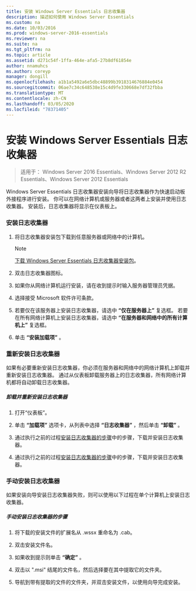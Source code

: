 ```yaml
---
title: 安装 Windows Server Essentials 日志收集器
description: 描述如何使用 Windows Server Essentials
ms.custom: na
ms.date: 10/03/2016
ms.prod: windows-server-2016-essentials
ms.reviewer: na
ms.suite: na
ms.tgt_pltfrm: na
ms.topic: article
ms.assetid: d271c54f-1ffa-464e-afa5-27b8df61854e
author: nnamuhcs
ms.author: coreyp
manager: dongill
ms.openlocfilehash: a1b1a5492a6e5dbc48899b3918314676884e0454
ms.sourcegitcommit: 06ae7c34c648538e15c4d9fe330668e7df32fbba
ms.translationtype: MT
ms.contentlocale: zh-CN
ms.lasthandoff: 03/05/2020
ms.locfileid: "78371405"
---
```

# <a name="install-the-windows-server-essentials-log-collector"></a>安装 Windows Server Essentials 日志收集器

>适用于： Windows Server 2016 Essentials、Windows Server 2012 R2 Essentials、Windows Server 2012 Essentials

Windows Server Essentials 日志收集器安装向导将日志收集器作为快速启动板外接程序进行安装。 你可以在网络计算机或服务器或者这两者上安装并使用日志收集器。 安装后，日志收集器将显示在仪表板上。  
  
###  <a name="BKMK_ToInstall"></a>安装日志收集器  
  
1.  将日志收集器安装包下载到任意服务器或网络中的计算机。  
  
    > [!NOTE]
    > [下载 Windows Server Essentials 日志收集器安装包](https://www.microsoft.com/download/details.aspx?id=34821)。  
  
2.  双击日志收集器图标。  
  
3.  如果你从网络计算机运行安装，请在收到提示时输入服务器管理员凭据。  
  
4.  选择接受 Microsoft 软件许可条款。  
  
5.  若要仅在该服务器上安装日志收集器，请选中 **“仅在服务器上”** 复选框。 若要在所有网络计算机上安装日志收集器，请选中 **“在服务器和网络中的所有计算机上”** 复选框。  
  
6.  单击 **“安装加载项”** 。  
  
###  <a name="BKMK_Reinstall"></a>重新安装日志收集器  
 如果有必要重新安装日志收集器，你必须在服务器和网络中的网络计算机上卸载并重新安装日志收集器。 通过从仪表板卸载服务器上的日志收集器，所有网络计算机都将自动卸载日志收集器。  
  
##### <a name="to-uninstall-and-reinstall-the-log-collector"></a>卸载并重新安装日志收集器  
  
1.  打开“仪表板”。  
  
2.  单击 **“加载项”** 选项卡，从列表中选择 **“日志收集器”** ，然后单击 **“卸载”** 。  
  

3.  通过执行之前的过程[安装日志收集器的步骤](Install-the-Windows-Server-Essentials-Log-Collector.md#BKMK_ToInstall)中的步骤，下载并安装日志收集器。  

3.  通过执行之前的过程[安装日志收集器的步骤](../support/Install-the-Windows-Server-Essentials-Log-Collector.md#BKMK_ToInstall)中的步骤，下载并安装日志收集器。  

  
### <a name="manually-install-the-log-collector"></a>手动安装日志收集器  
 如果安装向导安装日志收集器失败，则可以使用以下过程在单个计算机上安装日志收集器。  
  
##### <a name="to-manually-install-the-log-collector"></a>手动安装日志收集器的步骤  
  
1.  将下载的安装文件的扩展名从 .wssx 重命名为 .cab。  
  
2.  双击安装文件名。  
  
3.  如果收到提示则单击 **“确定”** 。  
  
4.  双击以 ".msi" 结尾的文件名，然后选择要在其中提取它的文件夹。  
  
5.  导航到带有提取的文件的文件夹，并双击安装文件，以使用向导完成安装。
